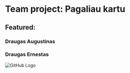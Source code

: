 ﻿# Team project: Pagaliau kartu
## Featured:
### Draugas Augustinas
### Draugas Ernestas
![GitHub Logo](images/friends.gif
)
